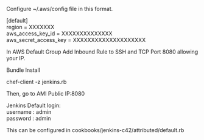 Configure ~/.aws/config file in this format.

[default] <br>
region = XXXXXXX <br>
aws_access_key_id = XXXXXXXXXXXXXX <br>
aws_secret_access_key = XXXXXXXXXXXXXXXXXXXX

In AWS Default Group Add Inbound Rule to SSH and TCP Port 8080 allowing your IP.


Bundle Install

chef-client -z jenkins.rb


Then, go to
AMI Public IP:8080

Jenkins Default login: <br>
username : admin<br>
password : admin<br>

This can be configured in cookbooks/jenkins-c42/attributed/default.rb